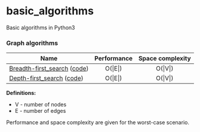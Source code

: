 basic_algorithms
================

Basic algorithms in Python3


### Graph algorithms
| Name        | Performance | Space complexity |
| ------------- |:-------------:|:-------------:|
| [Breadth-first_search](http://en.wikipedia.org/wiki/Breadth-first_search) ([code](./basic_algorithms/graph/bfs.py)) | O(&#124;E&#124;) | O(&#124;V&#124;) |
| [Depth-first_search](http://en.wikipedia.org/wiki/Depth-first_search) ([code](./basic_algorithms/graph/dfs.py)) | O(&#124;E&#124;) | O(&#124;V&#124;) |

**Definitions:**
* V - number of nodes
* E - number of edges

Performance and space complexity are given for the worst-case scenario.
